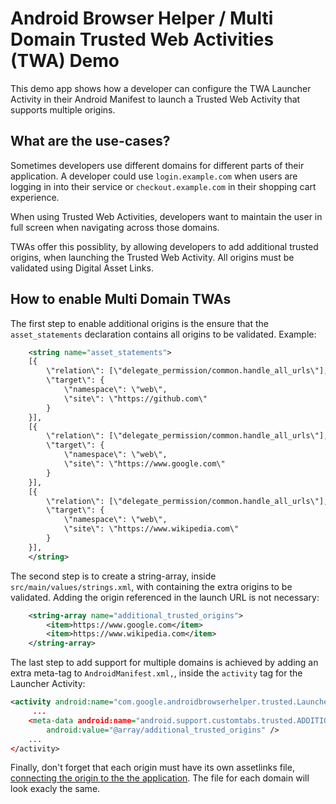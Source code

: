 # Android Browser Helper /  Multi Domain Trusted Web Activities (TWA) Demo

This demo app shows how a developer can configure the TWA Launcher Activity in their Android
Manifest to launch a Trusted Web Activity that supports multiple origins.

## What are the use-cases?

Sometimes developers use different domains for different parts of their application. A developer
could use `login.example.com` when users are logging in into their service or `checkout.example.com`
in their shopping cart experience.

When using Trusted Web Activities, developers want to maintain the user in full screen when
navigating across those domains.

TWAs offer this possiblity, by allowing developers to add additional trusted origins, when launching
the Trusted Web Activity. All origins must be validated using Digital Asset Links. 

## How to enable Multi Domain TWAs
The first step to enable additional origins is the ensure that the `asset_statements` declaration
contains all origins to be validated. Example:

```xml
    <string name="asset_statements">
    [{
        \"relation\": [\"delegate_permission/common.handle_all_urls\"],
        \"target\": {
            \"namespace\": \"web\",
            \"site\": \"https://github.com\"
        }
    }],
    [{
        \"relation\": [\"delegate_permission/common.handle_all_urls\"],
        \"target\": {
            \"namespace\": \"web\",
            \"site\": \"https://www.google.com\"
        }
    }],
    [{
        \"relation\": [\"delegate_permission/common.handle_all_urls\"],
        \"target\": {
            \"namespace\": \"web\",
            \"site\": \"https://www.wikipedia.com\"
        }
    }],
    </string>
```

The second step is to create a string-array, inside `src/main/values/strings.xml`, with containing
the extra origins to be validated. Adding the origin referenced in the launch URL is not necessary:
```xml
    <string-array name="additional_trusted_origins">
        <item>https://www.google.com</item>
        <item>https://www.wikipedia.com</item>
    </string-array>
```

The last step to add support for multiple domains is achieved by adding an extra meta-tag to
 `AndroidManifest.xml,`, inside the `activity` tag for the Launcher Activity:
 
 ```xml
 <activity android:name="com.google.androidbrowserhelper.trusted.LauncherActivity"
      ...
     <meta-data android:name="android.support.customtabs.trusted.ADDITIONAL_TRUSTED_ORIGINS"
         android:value="@array/additional_trusted_origins" /> 
     ...
 </activity>
 ```
 
 Finally, don't forget that each origin must have its own assetlinks file, [connecting the origin to
 the the application](https://developers.google.com/web/updates/2019/02/using-twa#link-site-to-app).
 The file for each domain will look exacly the same.